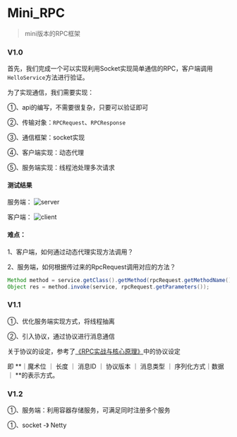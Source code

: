 # Mini_RPC
>  mini版本的RPC框架



### V1.0

首先，我们完成一个可以实现利用Socket实现简单通信的RPC，客户端调用`HelloService`方法进行验证。

为了实现通信，我们需要实现：

①、api的编写，不需要很复杂，只要可以验证即可

②、传输对象：`RPCRequest`、`RPCResponse`

③、通信框架：socket实现

④、客户端实现：动态代理

⑤、服务端实现：线程池处理多次请求

#### 测试结果

服务端：
![server](https://markdown-image-1257239969.cos.ap-nanjing.myqcloud.com/2022/04/07/jie-ping20220407-xia-wu45952.png)

客户端：
![client](https://markdown-image-1257239969.cos.ap-nanjing.myqcloud.com/2022/04/07/jie-ping20220407-xia-wu50114.png)

#### 难点：

1、客户端，如何通过动态代理实现方法调用？

2、服务端，如何根据传过来的RpcRequest调用对应的方法？

```java
Method method = service.getClass().getMethod(rpcRequest.getMethodName(), rpcRequest.getParameterType());
Object res = method.invoke(service, rpcRequest.getParameters());
```

### V1.1
①、优化服务端实现方式，将线程抽离

②、引入协议，通过协议进行消息通信

关于协议的设定，参考了[《RPC实战与核心原理》](https://time.geekbang.org/column/article/199651)中的协议设定

即 **｜魔术位 ｜ 长度 ｜ 消息ID ｜ 协议版本 ｜ 消息类型 ｜ 序列化方式｜数据｜ **的表示方式。 

### V1.2

①、服务端：利用容器存储服务，可满足同时注册多个服务

①、socket -》 Netty
